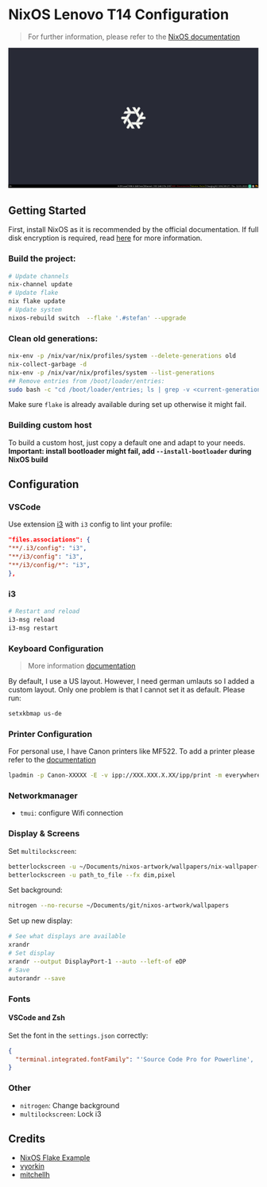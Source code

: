 # NixOS Lenovo T14 Configuration

> For further information, please refer to the [NixOS documentation](https://nixos.org/manual/nixos/stable/)

![Desktop](./img/desktop.png)

## Getting Started

First, install NixOS as it is recommended by the official documentation.
If full disk encryption is required, read [here](https://nixos.wiki/wiki/Full_Disk_Encryption) for more information.

### Build the project:

```sh
# Update channels
nix-channel update
# Update flake
nix flake update
# Update system
nixos-rebuild switch  --flake '.#stefan' --upgrade
```

### Clean old generations:

```sh
nix-env -p /nix/var/nix/profiles/system --delete-generations old
nix-collect-garbage -d
nix-env -p /nix/var/nix/profiles/system --list-generations
## Remove entries from /boot/loader/entries:
sudo bash -c "cd /boot/loader/entries; ls | grep -v <current-generation-name> | xargs rm"
```

Make sure `flake` is already available during set up otherwise it might fail.

### Building custom host

To build a custom host, just copy a default one and adapt to your needs.
**Important: install bootloader might fail, add `--install-bootloader` during NixOS build**

## Configuration

### VSCode

Use extension [i3](https://marketplace.visualstudio.com/items?itemName=dcasella.i3) with `i3` config to lint your profile:

```json
"files.associations": {
"**/.i3/config": "i3",
"**/i3/config": "i3",
"**/i3/config/*": "i3",
},
```

### i3

```sh
# Restart and reload
i3-msg reload
i3-msg restart
```

### Keyboard Configuration

> More information [documentation](https://nixos.org/manual/nixos/stable/index.html#custom-xkb-layouts)

By default, I use a US layout. However, I need german umlauts so I added a custom layout. Only one problem is that I cannot set it as default. Please run:

```sh
setxkbmap us-de
```

### Printer Configuration

For personal use, I have Canon printers like MF522. To add a printer please refer to the [documentation](http://localhost:631/)

```sh
lpadmin -p Canon-XXXXX -E -v ipp://XXX.XXX.X.XX/ipp/print -m everywhere
```

### Networkmanager

* `tmui`: configure Wifi connection

### Display & Screens

Set `multilockscreen`:

```sh
betterlockscreen -u ~/Documents/nixos-artwork/wallpapers/nix-wallpaper-nineish-dark-gray.svg --display 1 --span
betterlockscreen -u path_to_file --fx dim,pixel
```

Set background:

```sh
nitrogen --no-recurse ~/Documents/git/nixos-artwork/wallpapers
```

Set up new display:

```sh
# See what displays are available
xrandr
# Set display
xrandr --output DisplayPort-1 --auto --left-of eDP
# Save
autorandr --save
```

### Fonts

#### VSCode and Zsh

Set the font in the `settings.json` correctly:
```json
{
  "terminal.integrated.fontFamily": "'Source Code Pro for Powerline', 'Hack Nerd Font'"
}
```

### Other

* `nitrogen`: Change background
* `multilockscreen`: Lock i3

## Credits

* [NixOS Flake Example](https://github.com/colemickens/nixos-flake-example)
* [vyorkin](https://github.com/vyorkin/nixos-config/)
* [mitchellh](https://github.com/mitchellh/nixos-config)
